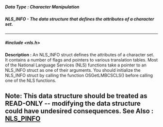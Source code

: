 ##### Data Type : Character Manipulation
##### NLS_INFO - The data structure that defines the attributes of a character set.
---
##### #include <nls.h>
**Description :**
An NLS_INFO struct defines the attributes of a character set.  It contains a 
number of flags and pointers to various translation tables.  Most of the 
National Language Services (NLS) functions take a pointer to an NLS_INFO struct 
as one of their arguments.  You should initialize the NLS_INFO struct by 
calling the function OSGetLMBCSCLS() before calling one of the NLS functions.

Note: This data structure should be treated as READ-ONLY -- modifying the data 
structure could have undesired consequences.
**See Also :**
[NLS_PINFO](D:/md_files/NLS_PINFO.md)
---
